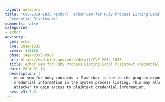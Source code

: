 ```yaml
---
layout: advisory
title: 'CVE-2014-1835 (echor): echor Gem for Ruby Process Listing Local Plaintext
  Credential Disclosure'
comments: false
categories:
- echor
advisory:
  gem: echor
  cve: 2014-1835
  osvdb: 102130
  ghsa: j4gx-p3x5-m987
  url: https://nvd.nist.gov/vuln/detail/CVE-2014-1835
  title: echor Gem for Ruby Process Listing Local Plaintext Credential Disclosure
  date: 2014-01-14
  description: |
    echor Gem for Ruby contains a flaw that is due to the program exposing
    credential information in the system process listing. This may allow a local
    attacker to gain access to plaintext credential information.
  cvss_v3: 7.8
---
```

